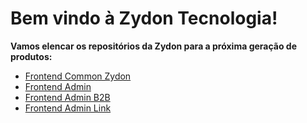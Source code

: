 # Bem vindo à Zydon Tecnologia!
**Vamos elencar os repositórios da Zydon para a próxima geração de produtos:**

- [Frontend Common Zydon](https://github.com/zydontecnologia/common-react)
- [Frontend Admin](https://github.com/zydontecnologia/host-react)
- [Frontend Admin B2B](https://github.com/zydontecnologia/b2b-react)
- [Frontend Admin Link](https://github.com/zydontecnologia/link-react)
